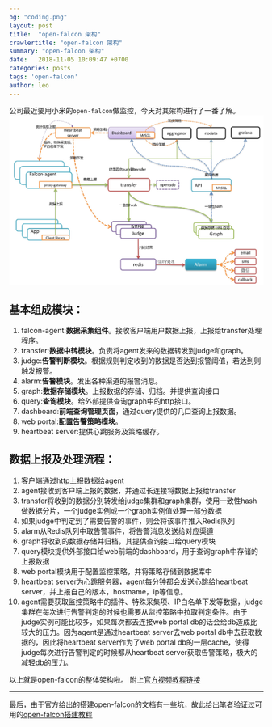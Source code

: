 ```yaml
---
bg: "coding.png"
layout: post
title:  "open-falcon 架构"
crawlertitle: "open-falcon 架构"
summary: "open-falcon 架构"
date:   2018-11-05 10:09:47 +0700
categories: posts
tags: 'open-falcon'
author: leo
---
```

公司最近要用小米的`open-falcon`做监控，今天对其架构进行了一番了解。
![open_falcon_structure](/assets/images/open_falcon.png)

基本组成模块：
-----------
1. falcon-agent:**数据采集组件**。接收客户端用户数据上报，上报给transfer处理程序。
2. transfer:**数据中转模块**。负责将agent发来的数据转发到judge和graph。
3. judge:**告警判断模块**。根据规则判定收到的数据是否达到报警阈值，若达到则触发报警。
4. alarm:**告警模块**。发出各种渠道的报警消息。
5. graph:**数据存储模块**。上报数据的存储、归档。并提供查询接口
6. query:**查询模块**。给外部提供查询graph中的http接口。
7. dashboard:**前端查询管理页面**，通过query提供的几口查询上报数据。
8. web portal:**配置告警策略模块**。
9. heartbeat server:提供心跳服务及策略缓存。

数据上报及处理流程：
-----------
1. 客户端通过http上报数据给agent
2. agent接收到客户端上报的数据，并通过长连接将数据上报给transfer
3. transfer将收到的数据分别转发给judge集群和graph集群，使用一致性hash做数据分片，一个judge实例或一个graph实例值处理一部分数据
4. 如果judge中判定到了需要告警的事件，则会将该事件推入Redis队列
5. alarm从Redis队列中取告警事件，将告警消息发送给对应渠道
6. graph将收到的数据存储并归档，其提供查询接口给query模块
7. query模块提供外部接口给web前端的dashboard，用于查询graph中存储的上报数据
8. web portal模块用于配置监控策略，并将策略存储到数据库中
9. heartbeat server为心跳服务器，agent每分钟都会发送心跳给heartbeat server，并上报自己的版本，hostname，ip等信息。
10. agent需要获取监控策略中的插件、特殊采集项、IP白名单下发等数据，judge集群在每次进行告警判定的时候也需要从监控策略中拉取判定条件。由于judge实例可能比较多，如果每次都去连接web portal db的话会给db造成比较大的压力。因为agent是通过heartbeat server去web portal db中去获取数据的，因此将heartbeat server作为了web portal db的一层cache，使得judge每次进行告警判定的时候都从heartbeat server获取告警策略，极大的减轻db的压力。

以上就是open-falcon的整体架构啦。
附上[官方视频教程链接][mv-link]

*****

最后，由于官方给出的搭建open-falcon的文档有一些坑，故此给出笔者验证过可用的[open-falcon搭建教程][set-up-open-falcon]

[mv-link]:https://www.jikexueyuan.com/course/1651_1.html?ss=1
[set-up-open-falcon]:https://www.cnblogs.com/straycats/p/7199209.html
